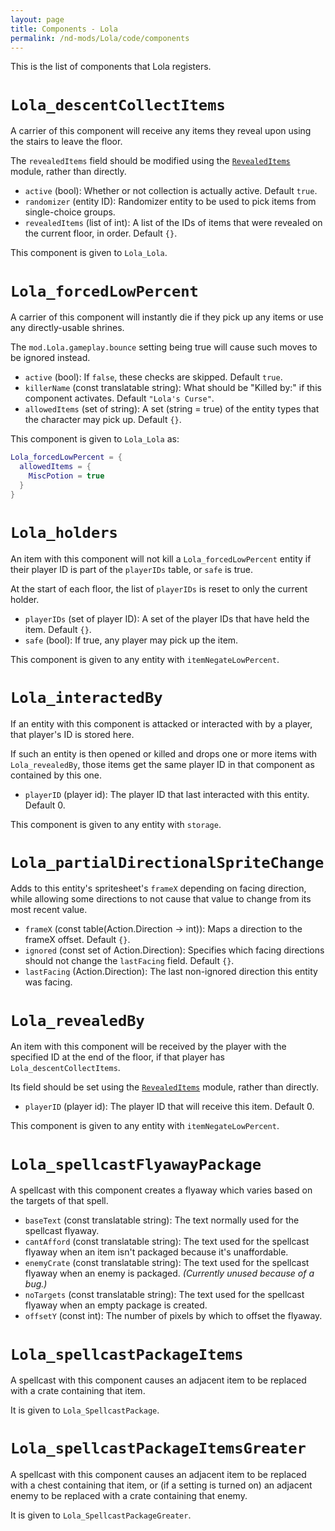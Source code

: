 ```yaml
---
layout: page
title: Components - Lola
permalink: /nd-mods/Lola/code/components
---
```


This is the list of components that Lola registers.


# `Lola_descentCollectItems`
A carrier of this component will receive any items they reveal upon using the stairs to leave the floor.

The `revealedItems` field should be modified using the [`RevealedItems`](modules/RevealedItems.md) module, rather than directly.

- `active` (bool): Whether or not collection is actually active. Default `true`.
- `randomizer` (entity ID): Randomizer entity to be used to pick items from single-choice groups.
- `revealedItems` (list of int): A list of the IDs of items that were revealed on the current floor, in order. Default `{}`.

This component is given to `Lola_Lola`.


# `Lola_forcedLowPercent`
A carrier of this component will instantly die if they pick up any items or use any directly-usable shrines.

The `mod.Lola.gameplay.bounce` setting being true will cause such moves to be ignored instead.

- `active` (bool): If `false`, these checks are skipped. Default `true`.
- `killerName` (const translatable string): What should be "Killed by:" if this component activates. Default `"Lola's Curse"`.
- `allowedItems` (set of string): A set (string = true) of the entity types that the character may pick up. Default `{}`.

This component is given to `Lola_Lola` as:
```lua
Lola_forcedLowPercent = {
  allowedItems = {
    MiscPotion = true
  } 
}
```


# `Lola_holders`
An item with this component will not kill a `Lola_forcedLowPercent` entity if their player ID is part of the `playerIDs` table, or `safe` is true.

At the start of each floor, the list of `playerIDs` is reset to only the current holder.

- `playerIDs` (set of player ID): A set of the player IDs that have held the item. Default `{}`.
- `safe` (bool): If true, any player may pick up the item.

This component is given to any entity with `itemNegateLowPercent`.


# `Lola_interactedBy`
If an entity with this component is attacked or interacted with by a player, that player's ID is stored here.

If such an entity is then opened or killed and drops one or more items with `Lola_revealedBy`, those items get the same player ID in that component as contained by this one.

- `playerID` (player id): The player ID that last interacted with this entity. Default 0.

This component is given to any entity with `storage`.


# `Lola_partialDirectionalSpriteChange`
Adds to this entity's spritesheet's `frameX` depending on facing direction, while allowing some directions to not cause that value to change from its most recent value.

- `frameX` (const table(Action.Direction → int)): Maps a direction to the frameX offset. Default `{}`.
- `ignored` (const set of Action.Direction): Specifies which facing directions should not change the `lastFacing` field. Default `{}`.
- `lastFacing` (Action.Direction): The last non-ignored direction this entity was facing.


# `Lola_revealedBy`
An item with this component will be received by the player with the specified ID at the end of the floor, if that player has `Lola_descentCollectItems`.

Its field should be set using the [`RevealedItems`](modules/RevealedItems.md) module, rather than directly.

- `playerID` (player id): The player ID that will receive this item. Default 0.

This component is given to any entity with `itemNegateLowPercent`.


# `Lola_spellcastFlyawayPackage`
A spellcast with this component creates a flyaway which varies based on the targets of that spell.

- `baseText` (const translatable string): The text normally used for the spellcast flyaway.
- `cantAfford` (const translatable string): The text used for the spellcast flyaway when an item isn't packaged because it's unaffordable.
- `enemyCrate` (const translatable string): The text used for the spellcast flyaway when an enemy is packaged. *(Currently unused because of a bug.)*
- `noTargets` (const translatable string): The text used for the spellcast flyaway when an empty package is created.
- `offsetY` (const int): The number of pixels by which to offset the flyaway.


# `Lola_spellcastPackageItems`
A spellcast with this component causes an adjacent item to be replaced with a crate containing that item.

It is given to `Lola_SpellcastPackage`.


# `Lola_spellcastPackageItemsGreater`
A spellcast with this component causes an adjacent item to be replaced with a chest containing that item, or (if a setting is turned on) an adjacent enemy to be replaced with a crate containing that enemy.

It is given to `Lola_SpellcastPackageGreater`.


